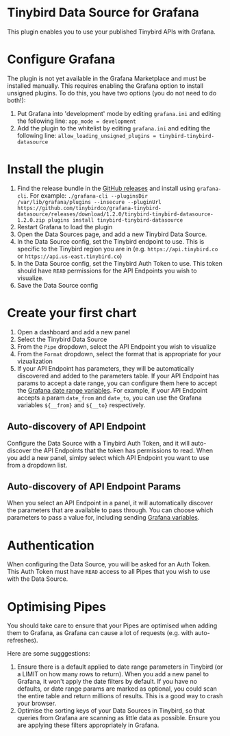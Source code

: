 # Tinybird Data Source for Grafana

This plugin enables you to use your published Tinybird APIs with Grafana.

# Configure Grafana

The plugin is not yet available in the Grafana Marketplace and must be installed manually. This requires enabling the Grafana option to install unsigned plugins. To do this, you have two options (you do not need to do both!):

1. Put Grafana into 'development' mode by editing `grafana.ini` and editing the following line: `app_mode = development`
2. Add the plugin to the whitelist by editing `grafana.ini` and editing the following line: `allow_loading_unsigned_plugins = tinybird-tinybird-datasource`

# Install the plugin

1. Find the release bundle in the [GitHub releases](https://github.com/tinybirdco/grafana-tinybird-datasource/releases) and install using `grafana-cli`. For example: `./grafana-cli --pluginsDir /var/lib/grafana/plugins --insecure --pluginUrl https://github.com/tinybirdco/grafana-tinybird-datasource/releases/download/1.2.0/tinybird-tinybird-datasource-1.2.0.zip plugins install tinybird-tinybird-datasource`
2. Restart Grafana to load the plugin
3. Open the Data Sources page, and add a new Tinybird Data Source.
4. In the Data Source config, set the Tinybird endpoint to use. This is specific to the Tinybird region you are in (e.g. `https://api.tinybird.co` or `https://api.us-east.tinybird.co`)
5. In the Data Source config, set the Tinybird Auth Token to use. This token should have `READ` permissions for the API Endpoints you wish to visualize.
6. Save the Data Source config

# Create your first chart

1. Open a dashboard and add a new panel
2. Select the Tinybird Data Source
3. From the `Pipe` dropdown, select the API Endpoint you wish to visualize
4. From the `Format` dropdown, select the format that is appropriate for your vizualization
5. If your API Endpoint has parameters, they will be automatically discovered and added to the parameters table. If your API Endpoint has params to accept a date range, you can configure them here to accept the [Grafana date range variables](https://grafana.com/docs/grafana/v8.5/variables/variable-types/global-variables/). For example, if your API Endpoint accepts a param `date_from` and `date_to`, you can use the Grafana variables `${__from}` and `${__to}` respectively.

## Auto-discovery of API Endpoint
Configure the Data Source with a Tinybird Auth Token, and it will auto-discover the API Endpoints that the token has permissions to read. When you add a new panel, simlpy select which API Endpoint you want to use from a dropdown list.

## Auto-discovery of API Endpoint Params
When you select an API Endpoint in a panel, it will automatically discover the parameters that are available to pass through. You can choose which parameters to pass a value for, including sending [Grafana variables](https://grafana.com/docs/grafana/v8.5/variables/variable-types/global-variables/).

# Authentication

When configuring the Data Source, you will be asked for an Auth Token. This Auth Token must have `READ` access to all Pipes that you wish to use with the Data Source.

# Optimising Pipes

You should take care to ensure that your Pipes are optimised when adding them to Grafana, as Grafana can cause a lot of requests (e.g. with auto-refreshes).

Here are some sugggestions:
1. Ensure there is a default applied to date range parameters in Tinybird (or a LIMIT on how many rows to return). When you add a new panel to Grafana, it won't apply the date filters by default. If you have no defaults, or date range params are marked as optional, you could scan the entire table and return millions of results. This is a good way to crash your browser.
2. Optimise the sorting keys of your Data Sources in Tinybird, so that queries from Grafana are scanning as little data as possible. Ensure you are applying these filters appropriately in Grafana.
